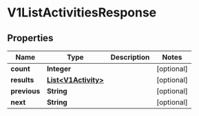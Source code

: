 

# V1ListActivitiesResponse


## Properties

| Name | Type | Description | Notes |
|------------ | ------------- | ------------- | -------------|
|**count** | **Integer** |  |  [optional] |
|**results** | [**List&lt;V1Activity&gt;**](V1Activity.md) |  |  [optional] |
|**previous** | **String** |  |  [optional] |
|**next** | **String** |  |  [optional] |



